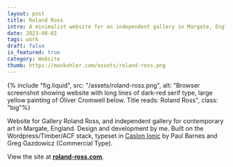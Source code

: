 ```yaml
---
layout: post
title: Roland Ross
intro: A minimalist website for an independent gallery in Margate, England.
date: 2023-08-01
tags: work
draft: false
is_featured: true
category: Website
thumb: https://maxkohler.com/assets/roland-ross.png
---
```


{% include "fig.liquid", src: "/assets/roland-ross.png", alt: "Browser screenshot showing website with long lines of dark-red serif type, large yellow painting of Oliver Cromwell below. Title reads: Roland Ross", class: "big"%}

Website for Gallery Roland Ross, and independent gallery for contemporary art in Margate, England. Design and development by me. Built on the Wordpress/Timber/ACF stack, typeset in [Caslon Ionic](https://commercialtype.com/catalog/caslon_ionic) by Paul Barnes and Greg Gazdowicz (Commercial Type).

View the site at **[roland-ross.com](https://www.roland-ross.com/)**.
